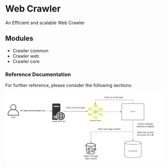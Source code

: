 # Web Crawler
An Efficient and scalable Web Crawler

## Modules
* Crawler common
* Crawler web
* Crawler core

### Reference Documentation
For further reference, please consider the following sections:

![arch.png](arch.png)
